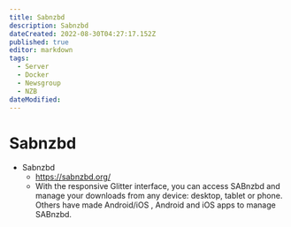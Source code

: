 ```yaml
---
title: Sabnzbd
description: Sabnzbd
dateCreated: 2022-08-30T04:27:17.152Z
published: true
editor: markdown
tags:
  - Server
  - Docker
  - Newsgroup
  - NZB
dateModified: 
---
```

# Sabnzbd

- Sabnzbd
	- https://sabnzbd.org/
	- With the responsive Glitter interface, you can access SABnzbd and manage your downloads from any device: desktop, tablet or phone. Others have made Android/iOS , Android and iOS apps to manage SABnzbd.